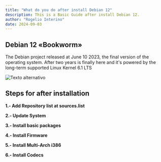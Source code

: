 ```yaml
---
title: "What do you do after install Debian 12"
description: This is a Basic Guide after install Debian 12.
author: "Rogelio Interino"
date: 2024-09-03
---
```

## Debian 12 «Bookworm»

The Debian project released at June 10 2023, the final version of the operating system.
After two years is finally here and it's powered by the long-term supported Linux Kernel 6.1 LTS

![Texto alternativo](https://wiki.debian.org/DebianArt/Themes/Emerald?action=AttachFile&do=get&target=Emerald_login_1920x1080.png)
## Steps for after installation

**1.- Add Repository list at sources.list**


**2.- Update System**

**3.- Install basic packages**

**4.- Install Firmware**

**5.- Install Multi-Arch i386**

**6.- Install Codecs**
